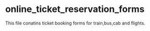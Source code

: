 # online_ticket_reservation_forms

This file conatins ticket booking forms for train,bus,cab and flights.
